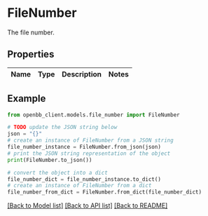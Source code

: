 # FileNumber

The file number.

## Properties

Name | Type | Description | Notes
------------ | ------------- | ------------- | -------------

## Example

```python
from openbb_client.models.file_number import FileNumber

# TODO update the JSON string below
json = "{}"
# create an instance of FileNumber from a JSON string
file_number_instance = FileNumber.from_json(json)
# print the JSON string representation of the object
print(FileNumber.to_json())

# convert the object into a dict
file_number_dict = file_number_instance.to_dict()
# create an instance of FileNumber from a dict
file_number_from_dict = FileNumber.from_dict(file_number_dict)
```
[[Back to Model list]](../README.md#documentation-for-models) [[Back to API list]](../README.md#documentation-for-api-endpoints) [[Back to README]](../README.md)


